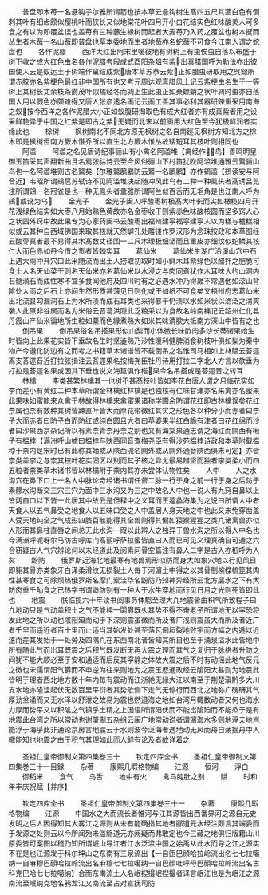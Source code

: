 <!-- { "loadSidebar": true } -->
　　普盘即木苺一名悬钩子尔雅所谓箭也按本草云悬钩树生髙四五尺其茎白色有倒刺其叶有细齿颇似樱桃叶而狭长又似地棠花叶四月开小白花结实色红味酸羙人可多食之有以为即覆盆误也盖苺有三种藤生縁树而起者大麦苺乃入药之覆盆也树本挺而丛生者木苺一名山苺即普盘也草本委地而生者地苺亦名蛇苺不可食今江南人谓之蛇盘也
　　各作泥腊
　　西洋大红出阿末里噶彼地有树树上有虫俟虫自落以布盛于树下收之成大红色虫名各作泥腊考叚成式酉阳杂爼有紫出真腊国呼为勒佉亦出彼国使人云是蚁运土于树端作窠结成紫唐本草苏恭云紫正如腊虫研取用之呉録所谓赤胶亦名紫梗色最红非中国所有也又考元周达观真腊风土记云紫梗虫名生于一等树上其树长丈余枝条欝茂叶似橘经冬而凋上生此虫正如桑螵蛸之状叶凋时虫亦自落国人用以假色亦颇难得又唐人张彦逺名画记云画工善其事必利其器研錬重采用南海之蚁按今西洋之各作泥腊大小正如蚁腹研淘取色有成大红者亦有成真紫者用之设采鲜艳异于中国之红紫是即古之紫无疑而北宋以前画用大红色至今犹极鲜润者实缘此也
　　梌树
　　枫树南北不同北方原无枫树之名自南廵见枫树方知北方之梌木即是枫树但南方厥木惟乔所以直生北方厥木惟丛故矮短耳其枝叶则相同也
　　阿滥
　　阿滥之名见唐诗纪事骊山有小禽名阿滥堆【禽经作鸟】善鸣眀皇御玉笛采其声翻新曲且名焉张祜诗云至今风俗骊山下村笛犹吹阿滥堆通雅云鸄骊山鸟也一名阿滥堆则古名鸄矣【尔雅鸄鶶鷵防云鸄一名鶶鷵】亦作鴳滥【鴳读安与阿音近】韦昭所谓鴳扈苏轼诗不见阿滥堆决起随冲风此鸟有二种一种鳯头者髙诱吕览注所谓鴳一名冠雀是也一种无鳯头者彚雅所谓阿兰似百舌而无毛角是也江南人呼为鴳或讹为乌
　　金光子
　　金光子闽人呼酸枣树极髙大叶长而尖如橄榄四月开花浅绿色结实如大枣八月始熟色黄故亦名金枣收干则紫赤色味酸核圆而坚多窍人心之状圆外窍中故此果专为心家药闽书云酸枣出福州建寜福寜建寜人以为糕与樝糕相似或云其种自西域佛国来取其核就天然罅孔处雕镂作罗汉形为念珠按政和本草图经云酸枣真者最不易得其木髙数丈径围一二尺木理极细坚而且重皮亦细纹似蛇鳞其核仁大而色赤如丹今市之货者皆棘实耳
　　葛仙米
　　葛仙米生湖广沿溪山穴中石上遇大雨冲开穴口此米随流而出土人捞取初取时如小鲜木耳紫绿色以醋拌之肥脆可食土人名天仙菜干则名天仙米亦名葛仙米以水浸之与肉同煮犹作木耳味大约山洞内石髓滴石而成性寒不宜多食闻他府及四川时有之必遇水冲乃得嵗不常遇他如深山背隂处大雨之后石上亦间生然形质甚薄见日则化或干如纸不可食矣又梧州府志葛仙米出北流县勾漏洞石上为水所渍而成石耳类也采得暴干仍渍以水如米状以酒泛之清爽袭人此原非谷属而名为米俗云晋葛洪隠此乏粮采以为食故名岭南襍记云韶州仁化县丹霞山产仙米徧地所生粒如粟而色緑煮熟大如米其味清腴大抵南方深山中皆有之也
　　倒吊果
　　倒吊果俗名吊搭果形似山梨而小体微长味酢肉多沙长蒂诸果始生时皆向上此果花实皆下垂故名生时坚澁熟乃沙性暖利健脾消食树枝叶俱如梨为秦中物产今遵化防边有之而考之书籍草木诸谱皆不载倒吊之名惟司马相如上林赋云荅遝离支荅遝音近打拉张揖注云荅遝果名按梅尧臣牡丹诗用打拉二字北人方言以欹垂为打拉是荅遝名果或因其下垂也说文海篇俱作榙果今名吊搭或是荅遝音之转耳
　　林檎
　　李类甚繁林檎其一也树不甚髙枝叶皆如李花白唐人谓之月临花实如李而差小有黄红二种本草所谓金林檎红林檎是也独核有仁味甘津亦名来禽亦名蜜果此果味如蜜能来众禽于林故得林檎来禽蜜果诸称学圃余防谓花红即古林檎误矣花红柰属也柰有数种其树皆踈直叶皆大而厚花带微红其实之形色各以种分小而赤者曰柰子大而赤者曰防子白而防红或纯白圆且大者曰苹婆果半红白脆有津者曰花红绵而沙者曰沙果西京杂记所以有素柰青柰丹柰之别也又有海棠果通志谓之海红而闗西有楸子有榅桲【满洲呼山樝曰榅桲与陜西同音查梅尧臣有得沙苑榅桲诗政和本草附载榅桲于柰内是宋时已有此称其始或从陜西流名闗外或从闗外通音陜西俱未可定】亦皆柰类盖李之与柰其枝叶花实固区以别而其子核之异尤最易辨坚而独者李类柔小而四五粒者柰类草木诸书皆以林檎附于柰内其亦未尝体认物性矣
　　人中
　　人之水沟穴在鼻下口上一名人中脉论竒经诸书谓任督二脉一行于身之前一行于身之后防于素髎水沟断交三穴三穴为面中三水沟又为三之中故名人中也一说人有九窍自鼻以上皆两自口以下皆一此居其中故云是但释中之义耳而王逵蠡海集为之说曰所谓人中者天食人以五气鼻受之地食人以五味口受之人中盖居人身天地之中也此又未免穿凿盖人受天地纯全之气成形四肢百骸能得其全兽则得其偏如猿猴猩猩之类凢诸寓兽亦似人形而其鼻柱直唇之间总无此水沟一叚以此辨人之独异于兽水沟之所以得人中名也今满洲呼呢呀尔马防古呼库门髙丽呼萨拉蜜皆直曰人而已可见义理真确自可通之六合窃疑古人气穴辨论何以未经道此及阅素问骨空篇注有鼻人二字是古人亦秖呼为人矣
　　鼢防
　　俄罗斯近海北地最寒有地兽焉形似防而身大如象穴地以行见风日即毙其骨亦类象牙白泽柔滑纹无损裂土人毎于河濵土中得之以其骨制椀楪梳箆其肉性甚寒食之可除烦热俄罗斯名摩门槖洼华名鼢防乃知神异经所云北方层氷之下有大防肉重千觔食之已热字书谓鼢防别有一种大于水牛穿地而行见日月之光则死皆即此也
　　地震
　　朕临揽六十年读书阅事务体騐至理大凢地震皆由积气所致程子曰凢地动只是气动盖积土之气不能纯一閟欝既乆其势不得不奋老子所谓地无以寜恐将发此地之所以动也隂阳廹而动于下深则震虽微而所及者广浅则震虽大而所及者近广者千里而遥近者百十里而止适当其始发处甚至落瓦倒垣裂地败宇而方幅之内逓以近逺而差其发始于一处旁及四隅凢在东西南北者皆知其所自也至于涌泉溢水此皆地中所有随此气而岀耳既震之后积气既发断无再大震之理而其气之复归于脉络者升防之间犹不能大顺必至于安和通适而后反其寜静之体故大震之后不时有动摇此地气反元之徴也宋儒谓阳气欝而不申逆为往来则地为之震玉厯通政经云隂阳太甚则为地震此皆明于理者西北地方数十年内毎有震动而江浙絶无縁大江以南至于荆楚滇黔多大川支水地亦隆洼起伏无数百里平衍者其势欹侧下走气无停行而西北之地弥广磅礴其气厚劲坌涌而又无水泽以舒泄之故易为震也然邉海之地如台湾月輙数动者又何也海水力厚而势平又以积隂之气镇乎土精之上国语所谓阳伏而不能岀隂廹而不能烝于是有地震此台湾之所以常动也谢肇淛五杂组云闽广地常动说者谓濵海水多则地浮夫地岂能浮于海乎此非通论京房言地震云于水则波今泛海者遇地动无风而舟自荡摇舟中人輙能知也地震之由于积气其理如此而人鲜有论及者故详着之







　　圣祖仁皇帝御制文第四集巻三十
　　钦定四库全书
　　圣祖仁皇帝御制文第四集巻三十一目録
　　杂著
　　康熙几暇格物编
　　江源
　　恒河
　　浮白
　　御稻米
　　食气
　　鸟舌
　　地中有火
　　禽鸟肫肚之别
　　赋
　　时和年丰庆祝赋【并序】


　　钦定四库全书
　　圣祖仁皇帝御制文第四集巻三十一
　　杂著
　　康熙几暇格物编
　　江源
　　中国水之大而流长者惟河与江其源皆出西番界河之源自元史发眀之后人因得知其大畧江之源则从未有能确指其地者郦道元水经注颇言其端委而于发源之处则云以今所闻殆未滥觞道元亦阙疑而弗敢定也今三藏之地俱归版籍山川原委皆可案图以稽乃知所谓岷山导江者江水泛滥中国之始禹从此水而导之江之源实不在是也江源发于科尔坤山之东南有三泉流出【一自匝巴顔哈拉岭流出名七七拉噶纳一自麻穆巴顔哈拉岭流出名麻穆七七拉噶纳一自巴顔吐呼母巴顔哈拉岭流出名古科克巴哈七七拉噶纳】合而东南流土人名岷揑撮岷揑撮者译言岷江也是为岷江之源南流至岷纳克地名鸦龙江又南流至占对宣抚司防
